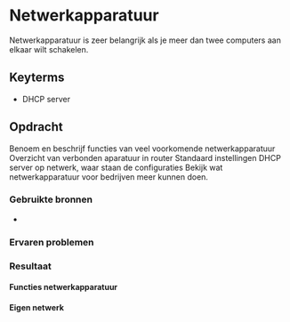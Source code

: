 # Netwerkapparatuur
Netwerkapparatuur is zeer belangrijk als je meer dan twee computers aan elkaar wilt schakelen.

## Keyterms
* DHCP server

## Opdracht
Benoem en beschrijf functies van veel voorkomende netwerkapparatuur
Overzicht van verbonden aparatuur in router
Standaard instellingen
DHCP server op netwerk, waar staan de configuraties
Bekijk wat netwerkapparatuur voor bedrijven meer kunnen doen. 


### Gebruikte bronnen
- 

### Ervaren problemen


### Resultaat


#### Functies netwerkapparatuur


#### Eigen netwerk

